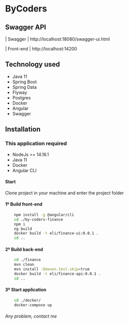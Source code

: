 # ByCoders

## Swagger API

| Swagger   | http://localhost:18080/swagger-ui.html

| Front-end | http://localhost:14200

## Technology used
 - Java 11
 - Spring Boot
 - Spring Data
 - Flyway
 - Postgres
 - Docker
 - Angular
 - Swagger

## Installation

### This application required
- NodeJs >= 14.16.1
- Java 11
- Docker
- Angular CLI

#### Start

Clone project in your machine and enter the project folder
#### 1º Build front-end
```sh
    npm install -g @angular/cli
    cd ./by-coders-finance
    npm i
    ng build
    docker build -t eli/finance-ui:0.0.1 .
    cd ..
```
#### 2º Build back-end
```sh 
    cd ./finance
    mvn clean
    mvn install -Dmaven.test.skip=true
    docker build -t eli/finance-api:0.0.1 .
    cd ..
```

#### 3º Start application
```sh
    cd ./docker/
    docker-compose up
```


###### Any problem, contact me 
